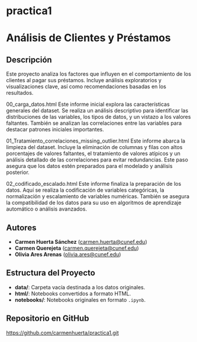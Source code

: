 # practica1
# Análisis de Clientes y Préstamos
## Descripción
Este proyecto analiza los factores que influyen en el comportamiento de los clientes al pagar sus préstamos. Incluye análisis exploratorios y visualizaciones clave, así como recomendaciones basadas en los resultados.

00_carga_datos.html
Este informe inicial explora las características generales del dataset. Se realiza un análisis descriptivo para identificar las distribuciones de las variables, los tipos de datos, y un vistazo a los valores faltantes. También se analizan las correlaciones entre las variables para destacar patrones iniciales importantes.

01_Tratamiento_correlaciones_missing_outlier.html
Este informe abarca la limpieza del dataset. Incluye la eliminación de columnas y filas con altos porcentajes de valores faltantes, el tratamiento de valores atípicos y un análisis detallado de las correlaciones para evitar redundancias. Este paso asegura que los datos estén preparados para el modelado y análisis posterior.

02_codificado_escalado.html
Este informe finaliza la preparación de los datos. Aquí se realiza la codificación de variables categóricas, la normalización y escalamiento de variables numéricas. También se asegura la compatibilidad de los datos para su uso en algoritmos de aprendizaje automático o análisis avanzados.

## Autores
- **Carmen Huerta Sánchez** (carmen.huerta@cunef.edu)
- **Carmen Querejeta** (carmen.querejeta@cunef.edu)
- **Olivia Ares Arenas** (olivia.ares@cunef.edu)

## Estructura del Proyecto
- **data/**: Carpeta vacía destinada a los datos originales.
- **html/**: Notebooks convertidos a formato HTML.
- **notebooks/**: Notebooks originales en formato `.ipynb`.


## Repositorio en GitHub
https://github.com/carmenhuerta/practica1.git


